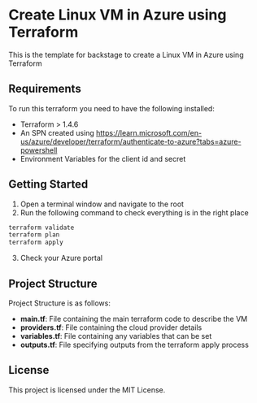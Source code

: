 # Create Linux VM in Azure using Terraform 

This is the template for backstage to create a Linux VM in Azure using Terraform

## Requirements

To run this terraform you need to have the following installed:

* Terraform > 1.4.6
* An SPN created using https://learn.microsoft.com/en-us/azure/developer/terraform/authenticate-to-azure?tabs=azure-powershell
* Environment Variables for the client id and secret 

## Getting Started
1. Open a terminal window and navigate to the root
2. Run the following command to check everything is in the right place

```bash
terraform validate
terraform plan
terraform apply
```
3. Check your Azure portal

## Project Structure

Project Structure is as follows:
* **main.tf**: File containing the main terraform code to describe the VM
* **providers.tf**: File containing the cloud provider details
* **variables.tf**: File containing any variables that can be set
* **outputs.tf**: File specifying outputs from the terraform apply process

## License 
This project is licensed under the MIT License.